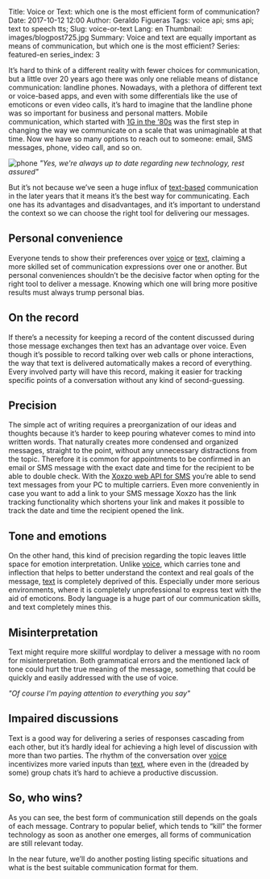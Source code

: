 Title: Voice or Text: which one is the most efficient form of communication?
Date: 2017-10-12 12:00
Author: Geraldo Figueras
Tags: voice api; sms api; text to speech tts;
Slug: voice-or-text
Lang: en
Thumbnail: images/blogpost725.jpg
Summary: Voice and text are equally important as means of communication, but which one is the most efficient?
Series: featured-en
series_index: 3


It’s hard to think of a different reality with fewer choices for communication, but a little over 20 years ago there was only one reliable means of distance communication: landline phones. Nowadays, with a plethora of different text or voice-based apps, and even with some differentials like the use of emoticons or even video calls, it’s hard to imagine that the landline phone was so important for business and personal matters. Mobile communication, which started with [1G in the ‘80s](https://blog.xoxzo.com/en/2018/07/24/history-of-1g/) was the first step in changing the way we communicate on a scale that was unimaginable at that time. Now we have so many options to reach out to someone: email, SMS messages, phone, video call, and so on. 


![phone](/images/blogpost725.jpg)
_"Yes, we're always up to date regarding new technology, rest assured"_ 

But it’s not because we’ve seen a huge influx of [text-based](https://www.xoxzo.com/en/about/sms-api/) communication in the later years that it means it’s the best way for communicating. Each one has its advantages and disadvantages, and it’s important to understand the context so we can choose the right tool for delivering our messages.

## Personal convenience
Everyone tends to show their preferences over [voice](https://www.xoxzo.com/en/about/voice-api/) or [text](https://www.xoxzo.com/en/about/sms-api/), claiming a more skilled set of communication expressions over one or another. But personal conveniences shouldn’t be the decisive factor when opting for the right tool to deliver a message. Knowing which one will bring more positive results must always trump personal bias.

## On the record
 
If there’s a necessity for keeping a record of the content discussed during those message exchanges then text has an advantage over voice. Even though it’s possible to record talking over web calls or phone interactions, the way that text is delivered automatically makes a record of everything. Every involved party will have this record, making it easier for tracking specific points of a conversation without any kind of second-guessing.
 
## Precision
 
The simple act of writing requires a preorganization of our ideas and thoughts because it’s harder to keep pouring whatever comes to mind into written words. That naturally creates more condensed and organized messages, straight to the point, without any unnecessary distractions from the topic. Therefore it is common for appointments to be confirmed in an email or SMS message with the exact date and time for the recipient to be able to double check. With the [Xoxzo web API for SMS](https://www.xoxzo.com/en/about/sms-api/) you’re able to send text messages from your PC to multiple carriers. Even more conveniently in case you want to add a link to your SMS message Xoxzo has the link tracking functionality which shortens your link and makes it possible to track the date and time the recipient opened the link.
 
## Tone and emotions
 
On the other hand, this kind of precision regarding the topic leaves little space for emotion interpretation. Unlike [voice](https://www.xoxzo.com/en/about/voice-api/), which carries tone and inflection that helps to better understand the context and real goals of the message, [text](https://www.xoxzo.com/en/about/sms-api/) is completely deprived of this. Especially under more serious environments, where it is completely unprofessional to express text with the aid of emoticons. Body language is a huge part of our communication skills, and text completely mines this.
 
## Misinterpretation
 
Text might require more skillful wordplay to deliver a message with no room for misinterpretation. Both grammatical errors and the mentioned lack of tone could hurt the true meaning of the message, something that could be quickly and easily addressed with the use of voice.


_"Of course I'm paying attention to everything you say"_
 
## Impaired discussions
 
Text is a good way for delivering a series of responses cascading from each other, but it’s hardly ideal for achieving a high level of discussion with more than two parties. The rhythm of the conversation over [voice](https://www.xoxzo.com/en/about/voice-api/) incentivizes more varied inputs than [text](https://www.xoxzo.com/en/about/sms-api/), where even in the (dreaded by some) group chats it’s hard to achieve a productive discussion.

## So, who wins?

As you can see, the best form of communication still depends on the goals of each message. Contrary to popular belief, which tends to “kill” the former technology as soon as another one emerges, all forms of communication are still relevant today.
 
In the near future, we’ll do another posting listing specific situations and what is the best suitable communication format for them. 

